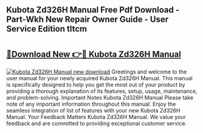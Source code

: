 ## Kubota Zd326H Manual Free Pdf Download - Part-Wkh New Repair Owner Guide - User Service Edition tltcm

# <h2><a href="http://bc96926.oget.top/?id=Kubota+Zd326H+Manual">🔗Download New 👉🔴 Kubota Zd326H Manual</a></h2>

[![Kubota Zd326H Manual new download](https://i.imgur.com/5g1atiW.png)](http://bc96926.oget.top/?id=Kubota+Zd326H+Manual)
Greetings and welcome to the user manual for your newly acquired Kubota Zd326H Manual. This manual is specifically designed to help you get the most out of your product by providing a thorough explanation of its features, setup, usage, maintenance, and problem-solving. Important Notes Kubota Zd326H Manual Please take note of any important information throughout this manual. Enjoy the seamless integration of list of features with your new Kubota Zd326H Manual. Your Feedback Matters Kubota Zd326H Manual. We value your feedback and are committed to providing exceptional customer service.
